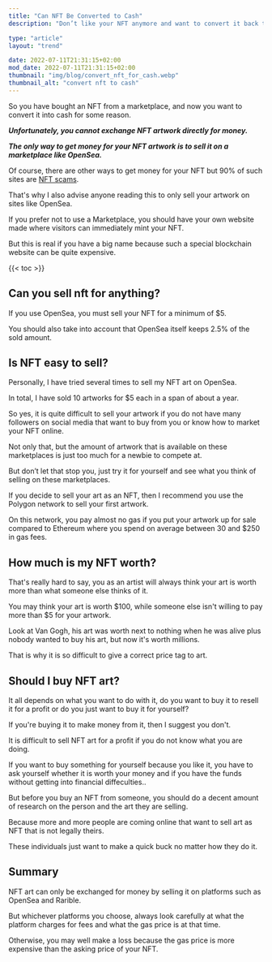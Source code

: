 ```yaml
---
title: "Can NFT Be Converted to Cash"
description: "Don’t like your NFT anymore and want to convert it back to cash so you can buy something else? This article will cover the important parts you need to know."

type: "article"
layout: "trend"

date: 2022-07-11T21:31:15+02:00
mod_date: 2022-07-11T21:31:15+02:00
thumbnail: "img/blog/convert_nft_for_cash.webp"
thumbnail_alt: "convert nft to cash"
---
```

So you have bought an NFT from a marketplace, and now you want to convert it into cash for some reason.

**_Unfortunately, you cannot exchange NFT artwork directly for money._**

**_The only way to get money for your NFT artwork is to sell it on a marketplace like OpenSea._**

Of course, there are other ways to get money for your NFT but 90% of such sites are [NFT scams](/learn/nft-scams/).

That's why I also advise anyone reading this to only sell your artwork on sites like OpenSea.

If you prefer not to use a Marketplace, you should have your own website made where visitors can immediately mint your NFT.

But this is real if you have a big name because such a special blockchain website can be quite expensive.

{{< toc >}}

## Can you sell nft for anything?

If you use OpenSea, you must sell your NFT for a minimum of $5.

You should also take into account that OpenSea itself keeps 2.5% of the sold amount.

## Is NFT easy to sell?

Personally, I have tried several times to sell my NFT art on OpenSea.

In total, I have sold 10 artworks for $5 each in a span of about a year.

So yes, it is quite difficult to sell your artwork if you do not have many followers on social media that want to buy from you or know how to market your NFT online.

Not only that, but the amount of artwork that is available on these marketplaces is just too much for a newbie to compete at.

But don’t let that stop you, just try it for yourself and see what you think of selling on these marketplaces.

If you decide to sell your art as an NFT, then I recommend you use the Polygon network to sell your first artwork.

On this network, you pay almost no gas if you put your artwork up for sale compared to Ethereum where you spend on average between 30 and $250 in gas fees.

## How much is my NFT worth?

That's really hard to say, you as an artist will always think your art is worth more than what someone else thinks of it.

You may think your art is worth $100, while someone else isn't willing to pay more than $5 for your artwork.

Look at Van Gogh, his art was worth next to nothing when he was alive plus nobody wanted to buy his art, but now it's worth millions.

That is why it is so difficult to give a correct price tag to art.

## Should I buy NFT art?

It all depends on what you want to do with it, do you want to buy it to resell it for a profit or do you just want to buy it for yourself?

If you're buying it to make money from it, then I suggest you don't.

It is difficult to sell NFT art for a profit if you do not know what you are doing.

If you want to buy something for yourself because you like it, you have to ask yourself whether it is worth your money and if you have the funds without getting into financial diffeculties..

But before you buy an NFT from someone, you should do a decent amount of research on the person and the art they are selling.

Because more and more people are coming online that want to sell art as NFT that is not legally theirs.

These individuals just want to make a quick buck no matter how they do it.

## Summary

NFT art can only be exchanged for money by selling it on platforms such as OpenSea and Rarible.

But whichever platforms you choose, always look carefully at what the platform charges for fees and what the gas price is at that time.

Otherwise, you may well make a loss because the gas price is more expensive than the asking price of your NFT.

